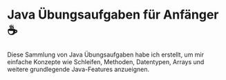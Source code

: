 # Java Übungsaufgaben für Anfänger ☕️

Diese Sammlung von Java Übungsaufgaben habe ich erstellt, um mir einfache Konzepte wie Schleifen, Methoden, Datentypen, Arrays und weitere grundlegende Java-Features anzueignen.
